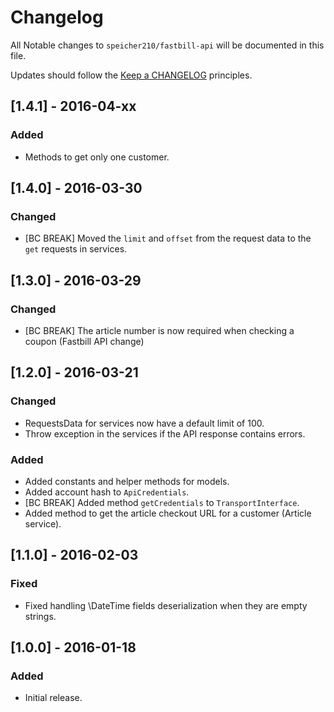 # Changelog

All Notable changes to `speicher210/fastbill-api` will be documented in this file.

Updates should follow the [Keep a CHANGELOG](http://keepachangelog.com/) principles.

## [1.4.1] - 2016-04-xx

### Added
- Methods to get only one customer.

## [1.4.0] - 2016-03-30

### Changed
- [BC BREAK] Moved the `limit` and `offset` from the request data to the `get` requests in services.

## [1.3.0] - 2016-03-29

### Changed
- [BC BREAK] The article number is now required when checking a coupon (Fastbill API change)

## [1.2.0] - 2016-03-21

### Changed
- RequestsData for services now have a default limit of 100.
- Throw exception in the services if the API response contains errors.

### Added
- Added constants and helper methods for models.
- Added account hash to `ApiCredentials`.
- [BC BREAK] Added method `getCredentials` to `TransportInterface`.
- Added method to get the article checkout URL for a customer (Article service).

## [1.1.0] - 2016-02-03

### Fixed
- Fixed handling \DateTime fields deserialization when they are empty strings.

## [1.0.0] - 2016-01-18

### Added
- Initial release.
